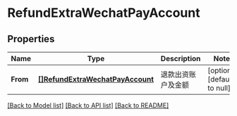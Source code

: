 # RefundExtraWechatPayAccount

## Properties
Name | Type | Description | Notes
------------ | ------------- | ------------- | -------------
**From** | [**[]RefundExtraWechatPayAccount**](RefundExtraWechatPayAccount.md) | 退款出资账户及金额 | [optional] [default to null]

[[Back to Model list]](../README.md#documentation-for-models) [[Back to API list]](../README.md#documentation-for-api-endpoints) [[Back to README]](../README.md)


